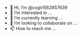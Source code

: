 - 👋 Hi, I’m @csgirl562857639
- 👀 I’m interested in ...
- 🌱 I’m currently learning ...
- 💞️ I’m looking to collaborate on ...
- 📫 How to reach me ...

<!---
csgirl562857639/csgirl562857639 is a ✨ special ✨ repository because its `README.md` (this file) appears on your GitHub profile.
You can click the Preview link to take a look at your changes.
--->
